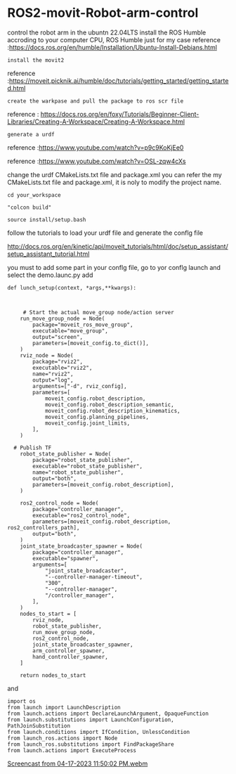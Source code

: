 

# ROS2-movit-Robot-arm-control


control the robot arm in the ubuntn 22.04LTS
install the ROS Humble accroding to your computer CPU, ROS Humble just for my case 
reference :https://docs.ros.org/en/humble/Installation/Ubuntu-Install-Debians.html


```
install the movit2 

```

reference :https://moveit.picknik.ai/humble/doc/tutorials/getting_started/getting_started.html

```
create the warkpase and pull the package to ros scr file 

```

reference : https://docs.ros.org/en/foxy/Tutorials/Beginner-Client-Libraries/Creating-A-Workspace/Creating-A-Workspace.html


```
generate a urdf 

```
reference :https://www.youtube.com/watch?v=p9c9KoKjEe0

reference :https://www.youtube.com/watch?v=OSL-zqw4cXs

change the urdf CMakeLists.txt file and package.xml you can refer the my CMakeLists.txt file and package.xml, it is noly to modify the project name.

```
cd your_workspace
```
```
"colcon build"
```
```
source install/setup.bash 
```
follow the tutorials to load your urdf file and generate the conflg file  

http://docs.ros.org/en/kinetic/api/moveit_tutorials/html/doc/setup_assistant/setup_assistant_tutorial.html

you must to add some part in your conflg file, go to yor conflg launch and select the demo.launc.py add
```
def lunch_setup(context, *args,**kwargs):
    
    
    
     # Start the actual move_group node/action server
    run_move_group_node = Node(
        package="moveit_ros_move_group",
        executable="move_group",
        output="screen",
        parameters=[moveit_config.to_dict()],
    )
    rviz_node = Node(
        package="rviz2",
        executable="rviz2",
        name="rviz2",
        output="log",
        arguments=["-d", rviz_config],
        parameters=[
            moveit_config.robot_description,
            moveit_config.robot_description_semantic,
            moveit_config.robot_description_kinematics,
            moveit_config.planning_pipelines,
            moveit_config.joint_limits,
        ],
    )
    
  # Publish TF
    robot_state_publisher = Node(
        package="robot_state_publisher",
        executable="robot_state_publisher",
        name="robot_state_publisher",
        output="both",
        parameters=[moveit_config.robot_description],
    )
    
    ros2_control_node = Node(
        package="controller_manager",
        executable="ros2_control_node",
        parameters=[moveit_config.robot_description, ros2_controllers_path],
        output="both",
    )
    joint_state_broadcaster_spawner = Node(
        package="controller_manager",
        executable="spawner",
        arguments=[
            "joint_state_broadcaster",
            "--controller-manager-timeout",
            "300",
            "--controller-manager",
            "/controller_manager",
        ],
    )
    nodes_to_start = [
        rviz_node,
        robot_state_publisher,
        run_move_group_node,
        ros2_control_node,
        joint_state_broadcaster_spawner,
        arm_controller_spawner,
        hand_controller_spawner,
    ]
       
    return nodes_to_start
``` 
and 
```
import os
from launch import LaunchDescription
from launch.actions import DeclareLaunchArgument, OpaqueFunction
from launch.substitutions import LaunchConfiguration, PathJoinSubstitution
from launch.conditions import IfCondition, UnlessCondition
from launch_ros.actions import Node
from launch_ros.substitutions import FindPackageShare
from launch.actions import ExecuteProcess

```
[Screencast from 04-17-2023 11:50:02 PM.webm](https://user-images.githubusercontent.com/82942566/232541835-a55ebf8e-f60b-4133-945c-21e99adcf41b.webm)


